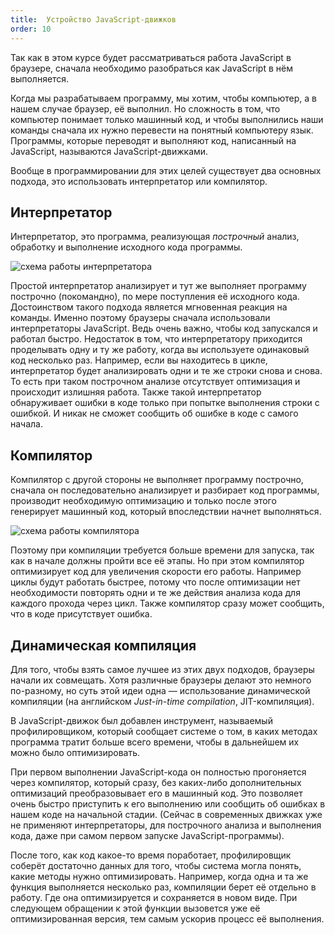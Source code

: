 ```yaml
---
title:  Устройство JavaScript-движков
order: 10
---
```


Так как в этом курсе будет рассматриваться работа JavaScript в браузере, сначала необходимо разобраться как JavaScript в нём выполняется.

Когда мы разрабатываем программу, мы хотим, чтобы компьютер, а в нашем случае браузер, её выполнил. Но сложность в том, что компьютер понимает только машинный код, и чтобы выполнились наши команды сначала их нужно перевести на понятный компьютеру язык. Программы, которые переводят и выполняют код, написанный на JavaScript, называются JavaScript-движками.

Вообще в программировании для этих целей существует два основных подхода, это использовать интерпретатор или компилятор.

## Интерпретатор

Интерпретатор, это программа, реализующая _построчный_ анализ, обработку и выполнение исходного кода программы.

![схема работы интерпретатора](/assets/images/lexical_environment/interprener.png)

Простой интерпретатор анализирует и тут же выполняет программу построчно (покомандно), по мере поступления её исходного кода. Достоинством такого подхода является мгновенная реакция на команды. Именно поэтому браузеры сначала использовали интерпретаторы JavaScript. Ведь очень важно, чтобы код запускался и работал быстро. Недостаток в том, что интерпретатору приходится проделывать одну и ту же работу, когда вы используете одинаковый код несколько раз. Например, если вы находитесь в цикле, интерпретатор будет анализировать одни и те же строки снова и снова. То есть при таком построчном анализе отсутствует оптимизация и происходит излишняя работа. Также такой интерпретатор обнаруживает ошибки в коде только при попытке выполнения строки с ошибкой. И никак не сможет сообщить об ошибке в коде с самого начала.

## Компилятор

Компилятор с другой стороны не выполняет программу построчно, сначала он последовательно анализирует и разбирает код программы, производит необходимую оптимизацию и только после этого генерирует машинный код, который впоследствии начнет выполняться.

![схема работы компилятора](/assets/images/lexical_environment/compiler.png)

Поэтому при компиляции требуется больше времени для запуска, так как в начале должны пройти все её этапы. Но при этом компилятор оптимизирует код для увеличения скорости его работы. Например циклы будут работать быстрее, потому что после оптимизации нет необходимости повторять одни и те же действия анализа кода для каждого прохода через цикл. Также компилятор сразу может сообщить, что в коде присутствует ошибка.

## Динамическая компиляция

Для того, чтобы взять самое лучшее из этих двух подходов, браузеры начали их совмещать. Хотя различные браузеры делают это немного по-разному, но суть этой идеи одна — использование динамической компиляции (на английском _Just-in-time compilation_, JIT-компиляция).

В JavaScript-движок был добавлен инструмент, называемый профилировщиком, который сообщает системе о том, в каких методах программа тратит больше всего времени, чтобы в дальнейшем их можно было оптимизировать.

При первом выполнении JavaScript-кода он полностью прогоняется через компилятор, который сразу, без каких-либо дополнительных оптимизаций преобразовывает его в машинный код. Это позволяет очень быстро приступить к его выполнению или сообщить об ошибках в нашем коде на начальной стадии. (Сейчас в современных движках уже не применяют интерпретаторы, для построчного анализа и выполнения кода, даже при самом первом запуске JavaScript-программы).

После того, как код какое-то время поработает, профилировщик соберёт достаточно данных для того, чтобы система могла понять, какие методы нужно оптимизировать. Например, когда одна и та же функция выполняется несколько раз, компиляции берет её отдельно в работу. Где она оптимизируется и сохраняется в новом виде. При следующем обращении к этой функции вызовется уже её оптимизированная версия, тем самым ускорив процесс её выполнения.
